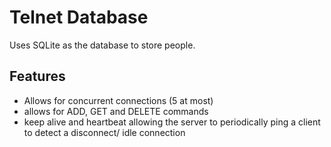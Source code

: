 # Telnet Database
Uses SQLite as the database to store people.

## Features
- Allows for concurrent connections (5 at most)
- allows for ADD, GET and DELETE commands
- keep alive and heartbeat allowing the server to periodically ping a client to detect a disconnect/ idle connection


